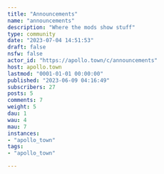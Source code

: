 ```yaml
---
title: "Announcements" 
name: "announcements"
description: "Where the mods show stuff"
type: community
date: "2023-07-04 14:51:53"
draft: false
nsfw: false
actor_id: "https://apollo.town/c/announcements"
host: apollo.town
lastmod: "0001-01-01 00:00:00"
published: "2023-06-09 04:16:49"
subscribers: 27
posts: 5
comments: 7
weight: 5
dau: 1
wau: 4
mau: 7
instances:
- "apollo_town"
tags: 
- "apollo_town"

---
```

